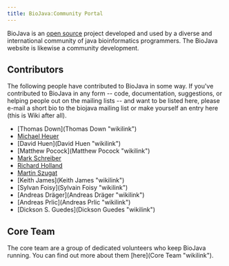 ```yaml
---
title: BioJava:Community Portal
---
```


BioJava is an [open source](wp:open_source "wikilink") project developed
and used by a diverse and international community of java bioinformatics
programmers. The BioJava website is likewise a community development.

Contributors
------------

The following people have contributed to BioJava in some way. If you've
contributed to BioJava in any form -- code, documentation, suggestions,
or helping people out on the mailing lists -- and want to be listed
here, please e-mail a short bio to the biojava mailing list or make
yourself an entry here (this is Wiki after all).

-   [Thomas Down](Thomas Down "wikilink")
-   [Michael Heuer](User:Heuermh "wikilink")
-   [David Huen](David Huen "wikilink")
-   [Matthew Pocock](Matthew Pocock "wikilink")
-   [Mark Schreiber](User:Mark "wikilink")
-   [Richard Holland](User:Rholland "wikilink")
-   [Martin Szugat](User:Martin "wikilink")
-   [Keith James](Keith James "wikilink")
-   [Sylvan Foisy](Sylvain Foisy "wikilink")
-   [Andreas Dräger](Andreas Dräger "wikilink")
-   [Andreas Prlic](Andreas Prlic "wikilink")
-   [Dickson S. Guedes](Dickson Guedes "wikilink")

Core Team
---------

The core team are a group of dedicated volunteers who keep BioJava
running. You can find out more about them [here](Core Team "wikilink").
